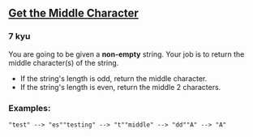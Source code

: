 <h2><a href=https://www.codewars.com/kata/56747fd5cb988479af000028/train/python target="_blank">Get the Middle Character</a></h2><h3>7 kyu</h3><p>You are going to be given a <strong>non-empty</strong> string. Your job is to return the middle character(s) of the string.</p><ul><li>If the string's length is odd, return the middle character.</li><li>If the string's length is even, return the middle 2 characters.</li></ul><h3 id="examples">Examples:</h3><pre><code class="language-javascript"><span class="cm-string">"test"</span> <span class="cm-operator">--&gt;</span> <span class="cm-string">"es"</span><span class="cm-string">"testing"</span> <span class="cm-operator">--&gt;</span> <span class="cm-string">"t"</span><span class="cm-string">"middle"</span> <span class="cm-operator">--&gt;</span> <span class="cm-string">"dd"</span><span class="cm-string">"A"</span> <span class="cm-operator">--&gt;</span> <span class="cm-string">"A"</span></code></pre>